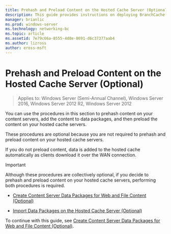 ```yaml
---
title: Prehash and Preload Content on the Hosted Cache Server (Optional)
description: This guide provides instructions on deploying BranchCache in hosted cache mode on computers running Windows Server 2016 and Windows 10
manager: brianlic
ms.prod: windows-server
ms.technology: networking-bc
ms.topic: article
ms.assetid: 7e79c66a-8555-4d8e-8691-d6c37377aab4
ms.author: lizross
author: eross-msft
---
```


# Prehash and Preload Content on the Hosted Cache Server \(Optional\)

>Applies to: Windows Server (Semi-Annual Channel), Windows Server 2016, Windows Server 2012 R2, Windows Server 2012

You can use the procedures in this section to prehash content on your content servers, add the content to data packages, and then preload the content on your hosted cache servers. 

These procedures are optional because you are not required to prehash and preload content on your hosted cache servers. 

If you do not preload content, data is added to the hosted cache automatically as clients download it over the WAN connection.

>[!IMPORTANT]
>Although these procedures are collectively optional, if you decide to prehash and preload content on your hosted cache servers, performing both procedures is required.

- [Create Content Server Data Packages for Web and File Content &#40;Optional&#41;](8-Bc-Data-Packages.md)
  
- [Import Data Packages on the Hosted Cache Server &#40;Optional&#41;](9-Bc-Import-Data.md)

To continue with this guide, see [Create Content Server Data Packages for Web and File Content &#40;Optional&#41;](8-Bc-Data-Packages.md).